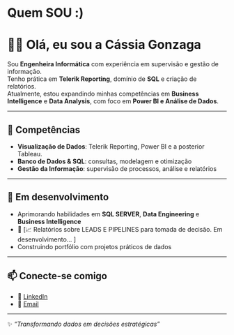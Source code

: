 # Quem SOU :)

# 👩‍💻 Olá, eu sou a Cássia Gonzaga

Sou **Engenheira Informática** com experiência em supervisão e gestão de informação.  
Tenho prática em **Telerik Reporting**, domínio de **SQL** e criação de relatórios.  
Atualmente, estou expandindo minhas competências em **Business Intelligence** e **Data Analysis**, com foco em **Power BI e Análise de Dados**.

---

## 🚀 Competências
- **Visualização de Dados**: Telerik Reporting, Power BI e a posterior Tableau.
- **Banco de Dados & SQL**: consultas, modelagem e otimização  
- **Gestão da Informação**: supervisão de processos, análise e relatórios  

---

## 🌱 Em desenvolvimento
- Aprimorando habilidades em **SQL SERVER**, **Data Engineering** e **Business Intelligence**
- 🔹 [📈 Relatórios sobre LEADS E PIPELINES para tomada de decisão. Em desenvolvimento... ]
- Construindo portfólio com projetos práticos de dados  

---

## 📫 Conecte-se comigo
- 💼 [LinkedIn](linkedin.com/in/cássia-gonzaga-0a69b868)  
- 📧 [Email](cassiaferreira1987@hotmail.com)  

---

✨ *“Transformando dados em decisões estratégicas”*
